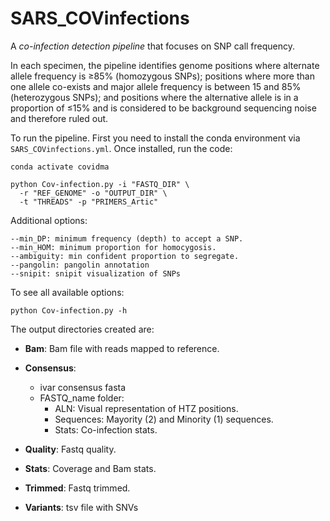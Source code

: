 # SARS_COVinfections

A *co-infection detection pipeline* that focuses on SNP call frequency. 

In each specimen, the pipeline identifies genome positions where alternate allele frequency is ≥85% (homozygous SNPs); positions where more than one allele co-exists and major allele frequency is between 15 and 85% (heterozygous SNPs); and positions where the alternative allele is in a proportion of ≤15% and is considered to be background sequencing noise and therefore ruled out.

To run the pipeline. First you need to install the conda environment via `SARS_COVinfections.yml`. Once installed, run the code:

```{bash, eval=FALSE}
conda activate covidma

python Cov-infection.py -i "FASTQ_DIR" \
  -r "REF_GENOME" -o "OUTPUT_DIR" \
  -t "THREADS" -p "PRIMERS_Artic"
```

Additional options:

```
--min_DP: minimum frequency (depth) to accept a SNP.
--min_HOM: minimum proportion for homocygosis.
--ambiguity: min confident proportion to segregate.
--pangolin: pangolin annotation
--snipit: snipit visualization of SNPs
```
To see all available options:

```
python Cov-infection.py -h
```

The output directories created are:

* **Bam**: Bam file with reads mapped to reference.

* **Consensus**: 
  * ivar consensus fasta
  * FASTQ_name folder: 
    * ALN: Visual representation of HTZ positions.
    * Sequences: Mayority (2) and Minority (1) sequences.
    * Stats: Co-infection stats.

* **Quality**: Fastq quality.

* **Stats**: Coverage and Bam stats.

* **Trimmed**: Fastq trimmed.

* **Variants**: tsv file with SNVs
